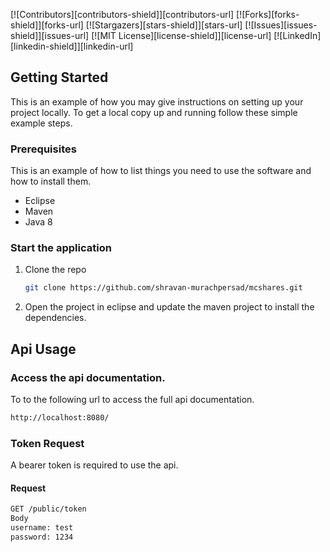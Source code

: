 <!--
*** Thanks for checking out the Best-README-Template. If you have a suggestion
*** that would make this better, please fork the repo and create a pull request
*** or simply open an issue with the tag "enhancement".
*** Thanks again! Now go create something AMAZING! :D
-->



<!-- PROJECT SHIELDS -->
<!--
*** I'm using markdown "reference style" links for readability.
*** Reference links are enclosed in brackets [ ] instead of parentheses ( ).
*** See the bottom of this document for the declaration of the reference variables
*** for contributors-url, forks-url, etc. This is an optional, concise syntax you may use.
*** https://www.markdownguide.org/basic-syntax/#reference-style-links
-->
[![Contributors][contributors-shield]][contributors-url]
[![Forks][forks-shield]][forks-url]
[![Stargazers][stars-shield]][stars-url]
[![Issues][issues-shield]][issues-url]
[![MIT License][license-shield]][license-url]
[![LinkedIn][linkedin-shield]][linkedin-url]


<!-- GETTING STARTED -->
## Getting Started

This is an example of how you may give instructions on setting up your project locally.
To get a local copy up and running follow these simple example steps.

### Prerequisites

This is an example of how to list things you need to use the software and how to install them.
* Eclipse
* Maven
* Java 8

### Start the application

1. Clone the repo
   ```sh
   git clone https://github.com/shravan-murachpersad/mcshares.git
   ```
2. Open the project in eclipse and update the maven project to install the dependencies.

<!-- USAGE EXAMPLES -->
## Api Usage

### Access the api documentation.

To to the following url to access the full api documentation.

```txt
http://localhost:8080/
```

### Token Request

A bearer token is required to use the api.

#### Request

```txt
GET /public/token
Body
username: test
password: 1234
```